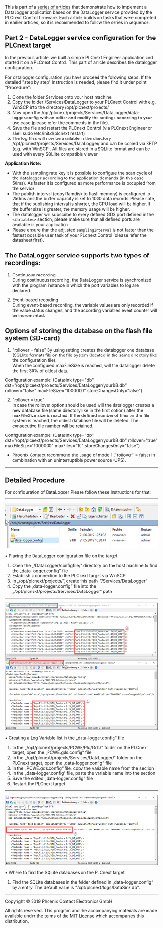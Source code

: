 This is part of a [series of articles](https://github.com/PLCnext/plcnext-real-time-datalogger) that demonstrate how to implement a DataLogger application based on the DataLogger service provided by the PLCnext Control firmware.  Each article builds on tasks that were completed in earlier articles, so it is recommended to follow the series in sequence.

## Part 2 - DataLogger service configuration for the PLCnext target

In the previous article, we built a simple PLCnext Engineer application and started it on a PLCnext Control. This part of article describes the datalogger configuration. 

For datalogger configuration you have proceed the following steps. If the detailed "step by step" instruction is needed, please find it under point "Procedure":

1.	Clone the folder Services onto your host machine
2.	Copy the folder /Services/DataLogger to your PLCnext Control with e.g. WinSCP into the directory /opt/plcnext/projects/ 
3.	Now open the /opt/plcnext/projects/Services/DataLogger/data-logger.config with an editor and modify the settings according to your use case (please refer the comments in the file).
4.	Save the file and restart the PLCnext Control (via PLCnext Engineer or shell sudo /etc/init.d/plcnext restart)
5.	The log files will now be available in the directory /opt/plcnext/projects/Services/DataLogger/ and can be copied via SFTP (e.g. with WinSCP).
	All files are stored in a SQLlite format and can be used with every SQLlite compatible viewer.


**Application Note:**

* With the sampling rate key it is possible to configure the scan cycle of the datalogger according to the application demands (in this case 50ms). As faster it is configured as more performance is occupied from the service.
* The publish interval (copy Ramdisk to flash memory) is configured to 250ms and the buffer capacity is set to 1000 data records. Please note, that if the publishing interval is shorter, the CPU load will be higher. If the buffer size is greater, the memory usage will be higher.
* The datalogger will subscribe to every defined GDS port defined in the `<Variables>` section, please make sure that all defined ports are available in your application
* Please ensure that the adjusted `samplingInterval` is not faster than the fastest possible user task of your PLcnext Control (please refer the datasheet first).  

## The DataLogger service supports two types of recordings: ##
1. Continuous recording  
During continuous recording, the DataLogger service is synchronized with the program instance in which the port variables to log are declared.

2. Event-based recording  
During event-based recording, the variable values are only recorded if the value status changes, and the according variables event counter will be incremented.

## Options of storing the database on the flash file system (SD-card) ##
1. "rollover = false"
By using setting creates the datalogger one database (SQLlite format) file on the file system (located in the same directory like the configuration file).  
When the configured maxFileSize is reached, will the datalogger delete the first 30% of oldest data.  

Configuration example: 
(Datasink type="db" dst="/opt/plcnext/projects/Services/DataLogger/yourDB.db" rollover="false" maxFileSize="1000000" storeChangesOnly="false") 

2. "rollover = true"  
In case the rollover option should be used will the datalogger creates a new database file (same directory like in the first option) after the maxFileSize size is reached.
If the defined number of files on the file system is reached, the oldest database file will be deleted. The consecutive file number will be retained.  

Configuration example: 
(Datasink type="db" dst="/opt/plcnext/projects/Services/DataLogger/yourDB.db" rollover="true" maxFileSize="1000000"  maxFiles="10" storeChangesOnly="false") 

* Phoenix Contact recommend the usage of mode 1 ("rollover" = false) in combination with an uninterruptible power source (UPS).


---


## Detailed Procedure ##

For configuration of DataLogger
Please follow these instructions for that:



---


![IEC_Program](Picture/07_DataLoggerConfiguration.png)

•	Placing the DataLogger configuration file on the target
1.	Open the „/DataLogger/configfile/“ directory on the host machine to find the „data-logger.config” file
2.	Establish a connection to the PLCnext target via WinSCP
3.	In „/opt/plcnext/projects/”, create this path: “/Services/DataLogger“
4.	Copy the „data-logger.config” file into the „/opt/plcnext/projects/Services/DataLogger“ path



---


![IEC_Program](Picture/08_LogPortVariableList.png)

•	Creating a Log Variable list in the „data-logger.config“ file
1.	In the „/opt/plcnext/projects/PCWE/Plc/Gds/“ folder on the PLCnext target, open the „PCWE.gds.config“ file
2.	In the „/opt/plcnext/projects/Services/DataLogger/“ folder on the PLCnext target, open the „data-logger.config“ file
3.	In the „PCWE.gds.config“ file, copy the variable name from the <Connectors> section
4.	In the „data-logger.config“ file, paste the variable name into the <Variables> section
5.	Save the edited „data-logger.config“ file
6.	Restart the PLCnext target



---


![IEC_Program](Picture/09_LocationSQLiteDB.png)

•	Where to find the SQLite databases on the PLCnext target
1.	Find the SQLite databases in the folder defined in „data-logger.config“ by a <Datasink> entry. The default value is "/opt/plcnext/logs/DataSink.db".



---

Copyright © 2019 Phoenix Contact Electronics GmbH

All rights reserved. This program and the accompanying materials are made available under the terms of the [MIT License](http://opensource.org/licenses/MIT) which accompanies this distribution.